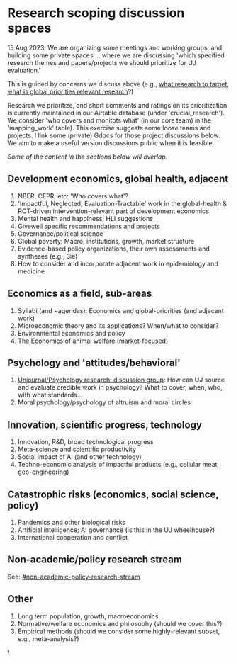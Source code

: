 # Research scoping discussion spaces

15 Aug 2023: We are organizing some meetings and working groups, and building some private spaces ... where we are discussing 'which specified research themes and papers/projects we should prioritize for UJ evaluation.'&#x20;

This is guided by concerns we discuss above (e.g., [what research to target](../policies-projects-evaluation-workflow/considering-projects/what-research-to-target.md),  [what is global priorities relevant research](../the-field-and-ea-gp-research.md)?)

Research we prioritize, and short comments and ratings on its prioritization is currently maintained in our Airtable database (under 'crucial\_research'). We consider  'who covers and monitots what' (in our core team) in the 'mapping\_work' table). This exercise suggests some loose teams and projects. I link some (private) Gdocs for those project discussions below.  We aim to make a useful version discussions public when it is feasible.



_Some of the content in the sections below will overlap._

## Development economics, global health, adjacent

1. NBER, CEPR, etc: 'Who covers what'?
2. 'Impactful, Neglected, Evaluation-Tractable' work in the global-health & RCT-driven intervention-relevant part of development economics
3. Mental health and happiness; HLI suggestions
4. Givewell specific recommendations and projects&#x20;
5. Governance/political science
6. Global poverty: Macro, institutions, growth, market structure&#x20;
7. Evidence-based policy organizations, their own assessments and syntheses (e.g., 3ie)
8. How to consider and incorporate adjacent work in epidemiology and medicine



## Economics as a field, sub-areas

1. Syllabi (and \~agendas): Economics and global-priorities (and adjacent work)
2. Microeconomic theory and its applications? When/what to consider?&#x20;
3. Environmental economics and policy
4. The Economics of animal welfare (market-focused)



## Psychology and 'attitudes/behavioral'

1. [Unjournal/Psychology research: discussion group](https://docs.google.com/document/d/1eSt9gLHPd-pM4P-OQdWs2VDhVStIqEyFAi77QNbi-Jk/edit#heading=h.xwbv4lj2051e): How can UJ source and evaluate credible work in psychology? What to cover, when, who, with what standards...&#x20;
2. Moral psychology/psychology of altruism and moral circles



## Innovation, scientific progress, technology

1. Innovation, R\&D, broad technological progress
2. Meta-science and scientific productivity
3. Social impact of AI (and other technology)
4. Techno-economic analysis of impactful products (e.g., cellular meat, geo-engineering)&#x20;

## Catastrophic risks (economics, social science, policy)

1. Pandemics and other biological risks
2. Artificial intelligence; AI governance (is this in the UJ wheelhouse?)
3. International cooperation and conflict

## Non-academic/policy research stream

See: [#non-academic-policy-research-stream](research-scoping-discussion-spaces.md#non-academic-policy-research-stream "mention")



## Other

1. Long term population, growth, macroeconomics
2. Normative/welfare economics and philosophy (should we cover this?)
3. Empirical methods (should we consider some highly-relevant subset, e.g., meta-analysis?)

\


